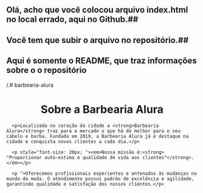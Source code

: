 ## Olá, acho que você colocou arquivo index.html no local errado, aqui no Github.##
## Você tem que subir o arquivo no repositório.##
## Aqui é somente o README, que traz informações sobre o o repositório ##


/.# barbearia-alura

<DOCTYPE html>
<html lang="pt-br">
  <head>
  <meta charset="UTF-8">
  <title>Barbearia Alura</title>
  <link rel="stylesheet" href="style.css">

  <style>
  	
  </style>

  </head>
  <body>
      <h1 style="text-align: center;">Sobre a Barbearia Alura</h1>

      <p>Localizada no coração da cidade a <strong>Barbearia Alura</strong> traz para o mercado o que há de melhor para o seu cabelo e barba. Fundada em 2019, a Barbearia Alura já é destaque na cidade e conquista novos clientes a cada dia.</p>

      <p style="font-size: 20px; "><em>Nossa missão é:<strong> "Proporcionar auto-estima e qualidade de vida aos clientes"</strong>.</em></p>

      <p ">Oferecemos profissionais experientes e antenados às mudanças no mundo da moda. O atendimento possui padrão de excelência e agilidade, garantindo qualidade e satisfação dos nossos clientes.</p>
</body>



  
  
</html>
